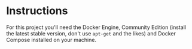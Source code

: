 # Instructions

For this project you'll need the Docker Engine, Community Edition (install the latest stable version, don't use `apt-get` and the likes) and Docker Compose installed on your machine.
